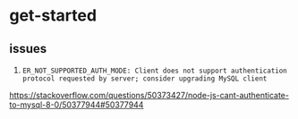 # get-started

## issues

1. `ER_NOT_SUPPORTED_AUTH_MODE: Client does not support authentication protocol requested by server; consider upgrading MySQL client`

https://stackoverflow.com/questions/50373427/node-js-cant-authenticate-to-mysql-8-0/50377944#50377944
